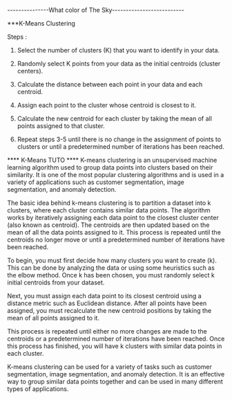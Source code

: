 ---------------What color of The Sky--------------------------

***K-Means Clustering

Steps :
1. Select the number of clusters (K) that you want to identify in your data.

2. Randomly select K points from your data as the initial centroids (cluster centers).

3. Calculate the distance between each point in your data and each centroid.

4. Assign each point to the cluster whose centroid is closest to it.

5. Calculate the new centroid for each cluster by taking the mean of all points assigned to that cluster.

6. Repeat steps 3-5 until there is no change in the assignment of points to clusters or until a predetermined number of iterations has been reached.



**** K-Means TUTO ****
K-means clustering is an unsupervised machine learning algorithm used to group data points into clusters based on their similarity. It is one of the most popular clustering algorithms and is used in a variety of applications such as customer segmentation, image segmentation, and anomaly detection.

The basic idea behind k-means clustering is to partition a dataset into k clusters, where each cluster contains similar data points. The algorithm works by iteratively assigning each data point to the closest cluster center (also known as centroid). The centroids are then updated based on the mean of all the data points assigned to it. This process is repeated until the centroids no longer move or until a predetermined number of iterations have been reached.

To begin, you must first decide how many clusters you want to create (k). This can be done by analyzing the data or using some heuristics such as the elbow method. Once k has been chosen, you must randomly select k initial centroids from your dataset. 

Next, you must assign each data point to its closest centroid using a distance metric such as Euclidean distance. After all points have been assigned, you must recalculate the new centroid positions by taking the mean of all points assigned to it. 

This process is repeated until either no more changes are made to the centroids or a predetermined number of iterations have been reached. Once this process has finished, you will have k clusters with similar data points in each cluster. 

K-means clustering can be used for a variety of tasks such as customer segmentation, image segmentation, and anomaly detection. It is an effective way to group similar data points together and can be used in many different types of applications.
